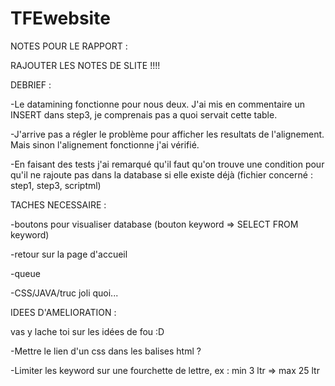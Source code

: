 # TFEwebsite

NOTES POUR LE RAPPORT :

RAJOUTER LES NOTES DE SLITE !!!!



DEBRIEF :

-Le datamining fonctionne pour nous deux. J'ai mis en commentaire un INSERT dans step3, je comprenais pas a quoi servait cette table.

-J'arrive pas a régler le problème pour afficher les resultats de l'alignement. Mais sinon l'alignement fonctionne j'ai vérifié.

-En faisant des tests j'ai remarqué qu'il faut qu'on trouve une condition pour qu'il ne rajoute pas dans la database si elle existe déjà (fichier concerné : step1, step3, scriptml)

TACHES NECESSAIRE :

-boutons pour visualiser database (bouton keyword => SELECT FROM keyword)

-retour sur la page d'accueil

-queue

-CSS/JAVA/truc joli quoi...

IDEES D'AMELIORATION :

vas y lache toi sur les idées de fou :D

-Mettre le lien d'un css dans les balises html ?

-Limiter les keyword sur une fourchette de lettre, ex : min 3 ltr => max 25 ltr
